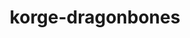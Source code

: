 ---
layout: module
title: korge-dragonbones
category: Skeletal
link: https://github.com/korlibs/korge-dragonbones/tree/main/korge-dragonbones
icon: /i/dragonbones.png
---
